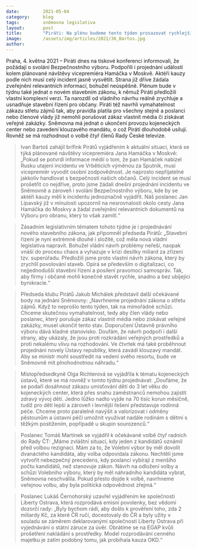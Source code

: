 ```yaml
---
date:         2021-05-04
category:     blog
tags:         sněmovna legislativa
layout:       post
title:        "Piráti: Na plénu budeme tento týden prosazovat rychlejší stavební řízení či efektivní zákaz střetu zájmů "
image:        /assets/img/articles/2021/36_Bartos.jpg
author:       
---
```


 


Praha, 4. května 2021 – Piráti dnes na tiskové konferenci informovali, že požádají o svolání Bezpečnostního výboru. Podpořili i projednání událostí kolem plánované návštěvy vicepremiéra Hamáčka v Moskvě. Aktéři kauzy podle nich musí celý incident jasně vysvětlit. Strana již dříve žádala zveřejnění relevantních informací, bohužel neúspěšně. Plénum bude v týdnu také jednat o novém stavebním zákonu, k němuž Piráti předložili vlastní komplexní verzi. Ta narozdíl od vládního návrhu reálně zrychluje a usnadňuje stavební řízení pro občany. Piráti též navrhli vymahatelnost zákazu střetu zájmů tak, aby pravidla platila pro všechny stejně a poslanci nebo členové vlády již nemohli porušovat zákaz vlastnit média či získávat veřejné zakázky. Sněmovna má jednat o ukončení provozu kojeneckých center nebo zavedení klouzavého mandátu, o což Piráti dlouhodobě usilují. Rovněž se má rozhodnout o volbě čtyř členů Rady České televize. 

> Ivan Bartoš zahájil brífink Pirátů vyjádřením k aktuální situaci, která se týká plánované návštěvy vicepremiéra Jana Hamáčka v Moskvě: „Pokud se potvrdí informace médií o tom, že pan Hamáček nabízel Rusku utajení incidentu ve Vrběticích výměnou za Sputnik, musí vicepremiér vyvodit osobní zodpovědnost. Je naprosto nepřijatelné jakkoliv handlovat s bezpečností našich občanů. Celý incident se musí prošetřit co nejdříve, proto jsme žádali dnešní projednání incidentu ve Sněmovně a zároveň i svolání Bezpečnostního výboru, kde by se aktéři kauzy měli k incidentu jednoznačně vyjádřit. Náš poslanec Jan Lipavský již v minulosti upozornil na nesrovnalosti okolo cesty Jana Hamáčka do Moskvy a žádal zveřejnění relevantních dokumentů na Výboru pro obranu, který to však zamítl.“

> Zásadním legislativním tématem tohoto týdne je i projednávání nového stavebního zákona, jak připomněl předseda Pirátů: „Stavební řízení je nyní extrémně dlouhé i složité, což měla nová vládní legislativa napravit. Bohužel vládní návrh problémy neřeší, naopak vnáší do procesu chaos a vyhazuje v krizi desítky miliard za zřízení tzv. superúřadu. Předložili jsme proto vlastní návrh zákona, který by zrychlil povolování staveb. Opírá se především o digitalizaci, co nejjednodušší stavební řízení a posílení pravomocí samospráv. Tak, aby firmy i občané mohli konečně stavět rychle, snadno a bez ubíjejíci byrokracie.“

> Předseda klubu Pirátů Jakub Michálek představil další očekávané body na jednání Sněmovny: „Navrhneme projednání zákona o střetu zájmů. Když to neprošlo tento týden, tak na mimořádné schůzi. Chceme skutečnou vymahatelnost, tedy aby člen vlády nebo poslanec, který porušuje zákaz vlastnit média nebo získávat veřejné zakázky, musel ukončit tento stav. Doporučení Ústavně právního výboru dává kladné stanovisko. Doufám, že návrh podpoří i další strany, aby ukázaly, že jsou proti rozkrádání veřejných prostředků a proti nekalému vlivu na rozhodování. Ve čtvrtek má také proběhnout projednání novely Ústavy republiky, která zavádí klouzavý mandát. Aby se ministr mohl soustředit na vedení svého resortu, bude ve Sněmovně mít plnohodnotnou náhradu.“

> Místopředsedkyně Olga Richterová se vyjádřila k tématu kojeneckých ústavů, které se má rovněž v tomto týdnu projednávat: „Doufáme, že se podaří dosáhnout zákazu umisťování dětí do 3 let věku do kojeneckých center, která přes snahu zaměstnanců nemohou zajistit zdravý vývoj dětí. Jedno lůžko nadto vyjde na 70 tisíc korun měsíčně, tudíž pro děti lepší a zároveň i levnější řešení představuje rodinná péče. Chceme proto paralelně navýšit a valorizovat i odměny pěstounům a ústavní péči umožnit využívat nadále rodinám s dětmi s těžkým postižením, popřípadě u skupin sourozenců.“

> Poslanec Tomáš Martínek se vyjádřil k očekávané volbě čtyř radních do Rady ČT: „Máme zvláštní situaci, kdy jeden z kandidátů oznámil před volbou rezignaci. Mám za to, že Volební výbor by měl dovolit dvanáctého kandidáta, aby volba odpovídala zákonu. Nechtěli jsme vytvořit nebezpečný precedens, kdy poslanci vybírají z menšího počtu kandidátů, než stanovuje zákon. Návrh na odložení volby a schůzi Volebního výboru, který by měl náhradního kandidáta vybrat, Sněmovna neschválila. Pokud přesto dojde k volbě, navrhneme veřejnou volbu, aby byla politická odpovědnost zřejmá.“

> Poslanec Lukáš Černohorský uzavřel vyjádřením ke společnosti Liberty Ostrava, která rozprodává emisní povolenky, bez vědomí dozorčí rady: „Byly bychom rádi, aby došlo k prověření toho, zda 2 miliardy Kč, za které ČR ručí, docestovaly do ČR a byly užity v souladu se záměrem deklarovanými společnosti Liberty Ostrava při vyjednávání o státní záruce za úvěr. Obrátíme se na EGAP kvůli prošetření nakládání s prostředky. Model rozprodávání cenného majetku je zatím podobný tomu, jak probíhala kauza OKD.“
